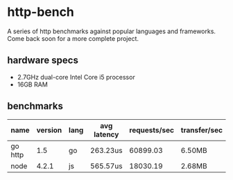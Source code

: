 http-bench
==========

A series of http benchmarks against popular languages and frameworks. Come back soon for a more complete project.  
  
hardware specs
--------------
* 2.7GHz dual-core Intel Core i5 processor
* 16GB RAM

benchmarks
----------
name | version | lang | avg latency | requests/sec | transfer/sec
------- | ------- | ------- | ------- | ------- | -------
go http | 1.5 | go | 263.23us | 60899.03 | 6.50MB
node | 4.2.1 | js | 565.57us | 18030.19 | 2.68MB
